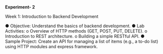 **Experiment- 2**

Week 1: Introduction to Backend Development

●	Objective: Understand the basics of backend development.
●	Lab Activities:
o	Overview of HTTP methods (GET, POST, PUT, DELETE).
o	Introduction to REST architecture.
o	Building a simple RESTful API.
●	Sample Project: Create an API for managing a list of items (e.g., a to-do list) using HTTP modules and express framework.



